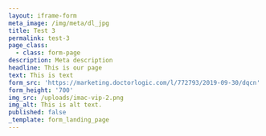 ```yaml
---
layout: iframe-form
meta_image: /img/meta/dl_jpg
title: Test 3
permalink: test-3
page_class:
  - class: form-page
description: Meta description
headline: This is our page
text: This is text
form_src: 'https://marketing.doctorlogic.com/l/772793/2019-09-30/dqcn'
form_height: '700'
img_src: /uploads/imac-vip-2.png
img_alt: This is alt text.
published: false
_template: form_landing_page
---
```


